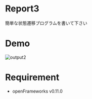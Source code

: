 # Report3
簡単な状態遷移プログラムを書いて下さい

# Demo
![output2](https://user-images.githubusercontent.com/23047341/89669863-25d0b280-d91b-11ea-876e-d5f0390a7159.gif)

# Requirement
* openFrameworks v0.11.0

